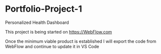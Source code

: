 # Portfolio-Project-1
Personalized Health Dashboard

This project is being started on https://WebFlow.com

Once the minimum viable product is established I will export the code from WebFlow and continue to update it in VS Code
